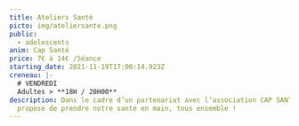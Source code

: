 ```yaml
---
title: Ateliers Santé
picto: img/ateliersante.png
public:
  - adolescents
anim: Cap Santé
price: 7€ à 14€ /Séance
starting_date: 2021-11-19T17:00:14.923Z
creneau: |-
  # VENDREDI
  Adultes > **18H / 20H00**
description: Dans le cadre d’un partenariat avec l’association CAP SANTÉ, la MJC
  propose de prendre notre santé en main, tous ensemble !
---
```

